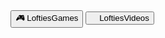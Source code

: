 <!DOCTYPE html>
<html>
<head><style>@media only screen and (max-width: 600px) {
        .container {
            display: flex;
            justify-content: center;
            align-items: center;
            flex-wrap: nowrap;
        }.button {
            background-color: #30b3b3;
            position: relative;
            width: 200px;
            height: 50px;
            color: #30b3b3;
            text-align: center;
            line-height: 50px;
            font-size: 20px;
            font-family: Arial, sans-serif;
            cursor: pointer;
            transition: transform 0.5s, background-color 0.5s;
            overflow: hidden;
            animation: colorTransition 3.5s infinite;
            border: 2px solid #800000;
            border-radius: 50px;
            box-sizing: border-box;
        }@keyframes colorTransition {
            0% { background-color: #800000; }
            6.25% { background-color: #751a1a; }
            12.5% { background-color: #6b3434; }
            18.75% { background-color: #605050; }
            25% { background-color: #546b6b; }
            31.25% { background-color: #488686; }
            37.5% { background-color: #3c9fa0; }
            43.75% { background-color: #00b3b3; }
            50% { background-color: #00b3b3; }
            56.25% { background-color: #3c9fa0; }
            62.5% { background-color: #488686; }
            68.75% { background-color: #546b6b; }
            75% { background-color: #605050; }
            81.25% { background-color: #6b3434; }
            87.5% { background-color: #751a1a; }
            93.75% { background-color: #800000; }
            100% { background-color: #800000; }
        }.button span {
            position: relative;
            z-index: 2;
        }.button:before {
            content: "";
            position: absolute;
            top: 50%;
            left: 50%;
            transform: translate(-50%, -50%) rotate(45deg);
            width: 0;
            height: 0;
            border: 20px solid transparent;
            border-right: 40px solid #800000;
            opacity: 0;
            transition: opacity 0.5s, transform 1.5s;
            z-index: 1;
        }.button:hover:before {
            border-right: 40px solid #00b3b3;
            opacity: 1;
            transform: translate(-50%, -50%) rotate(45deg) scale(1.2);
        }.button.clicked {
            transform: rotateX(360deg) rotateY(360deg) rotateZ(360deg);
        }.button:after {
            content: "";
            position: absolute;
            top: 2px;
            left: 2px;
            width: calc(100% - 4px);
            height: calc(100% - 4px);
            opacity: 0;
            border: 2px solid #00b3b3;
            transition: opacity 1.5s;
            pointer-events: none;
            mix-blend-mode: overlay;
        }.icon {
        font-size: 22px; /* Adjust the font size to make the icons larger */
    }.button span.number {
            z-index: 3;
            color: black;
        }}
    </style>
</head>
<body>
     <div class="container">
    <button class="button" onclick="handleClick()">
        <i class="icon game-icon">&#x1F3AE;</i>
        <span class="text">LoftiesGames</span>
    </button>
<button class="button replica-button" onclick="handleReplicaClick()">
        <i class="icon video-icon">&#x1F3A5;</i>
        <span class="text">LoftiesVideos</span>
    </button>
</div>
<script>
    var clickCount = 0;
function handleClick() {
        clickCount++;
        var button = document.querySelector('.button');
        var number = document.createElement('span');
        switch (clickCount) {
            case 1: number.textContent = 'Games'; break;
            case 2: number.textContent = 'Are'; break;
            case 3: number.textContent = 'Coming'; break;
            case 4: number.textContent = 'Soon'; break;
            case 5: number.textContent = 'I Hope'; break;
            default: number.textContent = clickCount; break;
        }
        number.className = 'number';
        button.innerHTML = '';
        button.appendChild(number);
        animateButton(button);
        if (clickCount >= 5) window.location.href = "https://example.com";
    }
function handleReplicaClick() {
        clickCount++;
        var replicaButton = document.querySelector('.replica-button');
        var number = document.createElement('span');
        switch (clickCount) {
            case 1: number.textContent = 'Videos'; break;
            case 2: number.textContent = 'Are'; break;
            case 3: number.textContent = 'Coming'; break;
            case 4: number.textContent = 'Soon'; break;
            case 5: number.textContent = 'I Hope'; break;
            default: number.textContent = clickCount; break;
        }
        number.className = 'number';
        replicaButton.innerHTML = '';
        replicaButton.appendChild(number);
        animateButton(replicaButton);
        if (clickCount >= 5) window.location.href = "https://example.com";
    }
function animateButton(button) {
        button.classList.add('clicked');
        setTimeout(function() {
            button.classList.remove('clicked');
        }, 500);
    }
</script>
</body>
</html>





